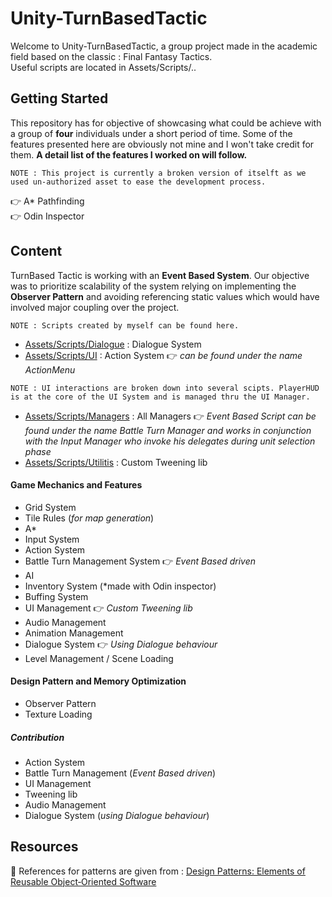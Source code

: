 # Unity-TurnBasedTactic

Welcome to Unity-TurnBasedTactic, a group project made in the academic field based on the classic : Final Fantasy Tactics.</br>
Useful scripts are located in Assets/Scripts/..

## Getting Started

This repository has for objective of showcasing what could be achieve with a group of __four__ individuals under a short period of time.
Some of the features presented here are obviously not mine and I won't take credit for them. __A detail list of the features I worked on will follow.__

```
NOTE : This project is currently a broken version of itselft as we used un-authorized asset to ease the development process.
```

👉 A* Pathfinding</br>
👉 Odin Inspector

## Content

TurnBased Tactic is working with an __Event Based System__. Our objective was to prioritize scalability of the system relying on implementing the __Observer Pattern__
and avoiding referencing static values which would have involved major coupling over the project.

```
NOTE : Scripts created by myself can be found here.
```

* [Assets/Scripts/Dialogue](https://github.com/guyllaumedemers/Unity-TurnBasedTactic/tree/master/Assets/Scripts/Dialogue) : Dialogue System
* [Assets/Scripts/UI](https://github.com/guyllaumedemers/Unity-TurnBasedTactic/tree/master/Assets/Scripts/UI) : Action System 👉 *can be found under the name ActionMenu*
```
NOTE : UI interactions are broken down into several scipts. PlayerHUD is at the core of the UI System and is managed thru the UI Manager.
```
* [Assets/Scripts/Managers](https://github.com/guyllaumedemers/Unity-TurnBasedTactic/tree/master/Assets/Scripts/Managers) : All Managers  👉 *Event Based Script can be found under the name Battle Turn Manager and works in conjunction with the Input Manager who invoke his delegates during unit selection phase*
* [Assets/Scripts/Utilitis](https://github.com/guyllaumedemers/Unity-TurnBasedTactic/tree/master/Assets/Scripts/Utilities) : Custom Tweening lib

#### Game Mechanics and Features

* Grid System
* Tile Rules (*for map generation*)
* A*
* Input System
* Action System
* Battle Turn Management System 👉 *Event Based driven*
* AI
* Inventory System (*made with Odin inspector)
* Buffing System
* UI Management 👉 *Custom Tweening lib*
* Audio Management
* Animation Management
* Dialogue System 👉 *Using Dialogue behaviour*
* Level Management / Scene Loading

#### Design Pattern and Memory Optimization

* Observer Pattern
* Texture Loading

##### Contribution

* Action System
* Battle Turn Management (*Event Based driven*)
* UI Management
* Tweening lib
* Audio Management
* Dialogue System (*using Dialogue behaviour*)

## Resources

💬 References for patterns are given from : [Design Patterns: Elements of Reusable Object‑Oriented Software]()

